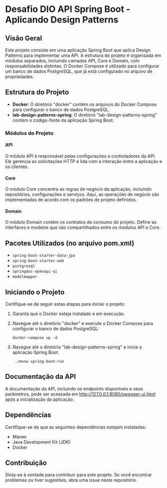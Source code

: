 # Desafio DIO API Spring Boot - Aplicando Design Patterns

## Visão Geral

Este projeto consiste em uma aplicação Spring Boot que aplica Design Patterns para implementar uma API. A estrutura do projeto é organizada em módulos separados, incluindo camadas API, Core e Domain, com responsabilidades distintas. O Docker Compose é utilizado para configurar um banco de dados PostgreSQL, que já está configurado no arquivo de propriedades.

## Estrutura do Projeto

- **Docker**: O diretório "docker" contém os arquivos do Docker Compose para configurar o banco de dados PostgreSQL.
- **lab-design-patterns-spring**: O diretório "lab-design-patterns-spring" contém o código-fonte da aplicação Spring Boot.

### Módulos do Projeto

#### API

O módulo API é responsável pelas configurações e controladores da API. Ele gerencia as solicitações HTTP e lida com a interação entre a aplicação e os clientes.

#### Core

O módulo Core concentra as regras de negócio da aplicação, incluindo repositórios, configurações e serviços. Aqui, as operações de negócio são implementadas de acordo com os padrões de projeto definidos.

#### Domain

O módulo Domain contém os contratos de consumo do projeto. Define as interfaces e modelos que são compartilhados entre os módulos API e Core.

## Pacotes Utilizados (no arquivo pom.xml)

- `spring-boot-starter-data-jpa`
- `spring-boot-starter-web`
- `postgresql`
- `springdoc-openapi-ui`
- `modelmapper`

## Iniciando o Projeto

Certifique-se de seguir estas etapas para iniciar o projeto:

1. Garanta que o Docker esteja instalado e em execução.

2. Navegue até o diretório "docker" e execute o Docker Compose para configurar o banco de dados PostgreSQL:

   ```shell
   docker-compose up -d
    ````
3. Navegue até o diretório "lab-design-patterns-spring" e inicie a aplicação Spring Boot.

   ```shell
    ./mvnw spring-boot:run
    ````

## Documentação da API

A documentação da API, incluindo os endpoints disponíveis e seus parâmetros, pode ser acessada em http://127.0.0.1:8080/swagger-ui.html após a inicialização da aplicação.

## Dependências
Certifique-se de que as seguintes dependências estejam instaladas:

- Maven
- Java Development Kit (JDK)
- Docker

## Contribuição
Sinta-se à vontade para contribuir para este projeto. Se você encontrar problemas ou tiver sugestões, abra uma issue neste repositório.